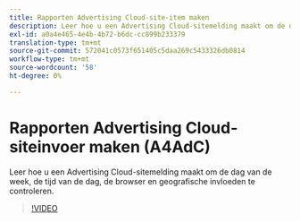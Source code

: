 ```yaml
---
title: Rapporten Advertising Cloud-site-item maken
description: Leer hoe u een Advertising Cloud-sitemelding maakt om de dag van de week, de tijd van de dag, de browser en geografische invloeden te controleren.
exl-id: a0a4e465-4e4b-4b72-b6dc-cc899b233379
translation-type: tm+mt
source-git-commit: 572041c0573f651405c5daa269c5433326db0814
workflow-type: tm+mt
source-wordcount: '58'
ht-degree: 0%

---
```


# Rapporten Advertising Cloud-siteinvoer maken (A4AdC)

Leer hoe u een Advertising Cloud-sitemelding maakt om de dag van de week, de tijd van de dag, de browser en geografische invloeden te controleren.

>[!VIDEO](https://video.tv.adobe.com/v/33921)
